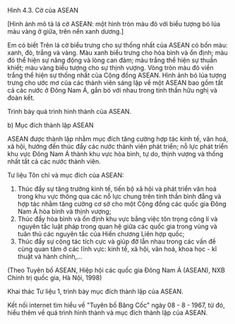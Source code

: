 Hình 4.3. Cờ của ASEAN

[Hình ảnh mô tả lá cờ ASEAN: một hình tròn màu đỏ với biểu tượng bó lúa màu vàng ở giữa, trên nền xanh dương.]

Em có biết
Trên lá cờ biểu trưng cho sự thống nhất của ASEAN có bốn màu: xanh, đỏ, trắng và vàng. Màu xanh biểu trưng cho hòa bình và ổn định; màu đỏ thể hiện sự năng động và lòng can đảm; màu trắng thể hiện sự thuần khiết; màu vàng biểu tượng cho sự thịnh vượng. Vòng tròn màu đỏ viền trắng thể hiện sự thống nhất của Cộng đồng ASEAN. Hình ảnh bó lúa tượng trưng cho ước mơ của các thành viên sáng lập về một ASEAN bao gồm tất cả các nước ở Đông Nam Á, gắn bó với nhau trong tinh thần hữu nghị và đoàn kết.

Trình bày quá trình hình thành của ASEAN.

b) Mục đích thành lập ASEAN

ASEAN được thành lập nhằm mục đích tăng cường hợp tác kinh tế, văn hoá, xã hội, hướng đến thúc đẩy các nước thành viên phát triển; nỗ lực phát triển khu vực Đông Nam Á thành khu vực hòa bình, tự do, thịnh vượng và thống nhất tất cả các nước thành viên.

Tư liệu
Tôn chỉ và mục đích của ASEAN:
1. Thúc đẩy sự tăng trưởng kinh tế, tiến bộ xã hội và phát triển văn hoá trong khu vực thông qua các nỗ lực chung trên tinh thần bình đẳng và hợp tác nhằm tăng cường cơ sở cho một Cộng đồng các quốc gia Đông Nam Á hòa bình và thịnh vượng;
2. Thúc đẩy hòa bình và ổn định khu vực bằng việc tôn trọng công lí và nguyên tắc luật pháp trong quan hệ giữa các quốc gia trong vùng và tuân thủ các nguyên tắc của Hiến chương Liên hợp quốc;
3. Thúc đẩy sự cộng tác tích cực và giúp đỡ lẫn nhau trong các vấn đề cùng quan tâm ở các lĩnh vực: kinh tế, xã hội, văn hoá, khoa học - kĩ thuật và hành chính,...

(Theo Tuyên bố ASEAN, Hiệp hội các quốc gia Đông Nam Á (ASEAN),
NXB Chính trị quốc gia, Hà Nội, 1998)

Khai thác Tư liệu 1, trình bày mục đích thành lập của ASEAN.

Kết nối internet tìm hiểu về "Tuyên bố Băng Cốc" ngày 08 - 8 - 1967, từ đó, hiểu thêm về quá trình hình thành và mục đích thành lập của ASEAN.